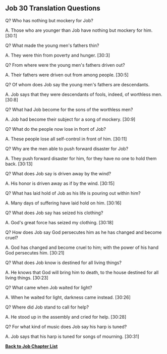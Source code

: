 ## Job 30 Translation Questions ##

Q? Who has nothing but mockery for Job?

A. Those who are younger than Job have nothing but mockery for him. [30:1]

Q? What made the young men's fathers thin?

A. They were thin from poverty and hunger. [30:3]

Q? From where were the young men's fathers driven out?

A. Their fathers were driven out from among people. [30:5]

Q? Of whom does Job say the young men's fathers are descendants.

A. Job says that they were descendants of fools, indeed, of worthless men. [30:8]

Q? What had Job become for the sons of the worthless men?

A. Job had become their subject for a song of mockery. [30:9]

Q? What do the people now lose in front of Job?

A. These people lose all self-control in front of him. [30:11]

Q? Why are the men able to push forward disaster for Job?

A. They push forward disaster for him, for they have no one to hold them back. [30:13]

Q? What does Job say is driven away by the wind?

A. His honor is driven away as if by the wind. [30:15]

Q? What has laid hold of Job as his life is pouring out within him?

A. Many days of suffering have laid hold on him. [30:16]

Q? What does Job say has seized his clothing?

A. God's great force has seized my clothing. [30:18]

Q? How does Job say God persecutes him as he has changed and become cruel?

A. God has changed and become cruel to him; with the power of his hand God persecutes him. [30:21]

Q? What does Job know is destined for all living things?

A. He knows that God will bring him to death, to the house destined for all living things. [30:23]

Q? What came when Job waited for light?

A. When he waited for light, darkness came instead. [30:26]

Q? Where did Job stand to call for help?

A. He stood up in the assembly and cried for help. [30:28]

Q? For what kind of music does Job say his harp is tuned?

A. Job says that his harp is tuned for songs of mourning. [30:31]

__[Back to Job Chapter List](./)__

